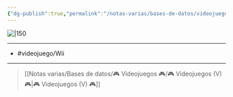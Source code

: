 ```yaml
---
{"dg-publish":true,"permalink":"/notas-varias/bases-de-datos/videojuegos/v-donkey-kong-country-returns/"}
---
```



![|150](https://images.igdb.com/igdb/image/upload/t_cover_big/co1wf4.jpg)

---

- #videojuego/Wii

---

> [[Notas varias/Bases de datos/🎮 Videojuegos 🎮/🎮 Videojuegos (V) 🎮\|🎮 Videojuegos (V) 🎮]]